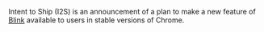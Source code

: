 Intent to Ship (I2S) is an announcement of a plan to make a new feature of [Blink](#blink)
available to users in stable versions of Chrome.